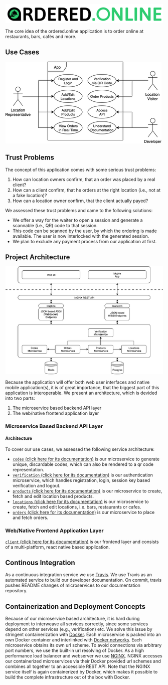 ![header icon](/assets/header-dark-background.jpg)

The core idea of the ordered.online application is to order online at restaurants, bars, cafés and more.

## Use Cases
![use case diagram](/assets/use-cases.png)

## Trust Problems

The concept of this application comes with some serious trust problems:
1. How can location owners confirm, that an order was placed by a real client?
2. How can a client confirm, that he orders at the right location (i.e., not at a fake location)?
3. How can a location owner confirm, that the client actually payed?

We assessed these trust problems and came to the following solutions:
- We offer a way for the waiter to open a session and generate a scannable (i.e., QR) code to that session.
- This code can be scanned by the user, by which the ordering is made available. The user is now interlocked with the generated session.
- We plan to exclude any payment process from our application at first.

## Project Architecture

![architecture](/assets/project-architecture.png)

Because the application will offer both web user interfaces and native mobile application(s), it is of great importance, that the biggest part of this application is interoperable.
We present an architecture, which is devided into two parts:
1. The microservice based backend API layer
2. The web/native frontend application layer

### Microservice Based Backend API Layer

#### Architecture

To cover our use cases, we assessed the following service architecture:
- [`codes` (click here for its documentation)](codes.md) is our microservice to generate unique, discardable codes, which can also be rendered to a qr code representation.
- [`verification` (click here for its documentation)](verification.md) is our authentication microservice, which handles registration, login, session key based verification and logout.
- [`products` (click here for its documentation)](products.md) is our microservice to create, fetch and edit location based products.
- [`locations` (click here for its documentation)](locations.md) is our microservice to create, fetch and edit locations, i.e. bars, restaurants or cafes.
- [`orders` (click here for its documentation)](orders.md) is our microservice to place and fetch orders.

### Web/Native Frontend Application Layer

[`client` (click here for its documentation)](client.md) is our frontend layer and consists of a multi-platform, react native based application.


## Continous Integration

As a continuous integration service we use [Travis](https://travis-ci.org/). 
We use Travis as an automated service to build our developer documentation. On commit, travis pushes README changes of microservices to our documentation repository.


## Containerization and Deployment Concepts

Because of our microservice based architecture, it is hard during deployment to interweave all services correctly, since some services depend on other services (e.g., verification) etc. We solve this issue by stringent containerization with [Docker](https://docs.docker.com/). 
Each microservice is packed into an own Docker container and interlinked with [Docker networks](https://docs.docker.com/network/). Each microservice obtains its own url scheme. To avoid connections via arbitrary port numbers, we use the built-in url resolving of Docker.
As a high performance load balancer and webserver we use [NGINX](https://www.nginx.com/). NGINX accesses our containerized microservices via their Docker provided url schemes and combines all together to an accessible REST API. Note that the NGINX service itself is again containerized by Docker, which makes it possible to build the complete infrastructure out of the box with Docker.
